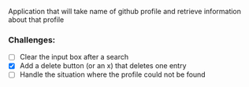 Application that will take name of github profile and retrieve information about that profile

### Challenges:

- [ ] Clear the input box after a search
- [x] Add a delete button (or an x) that deletes one entry 
- [ ] Handle the situation where the profile could not be found
